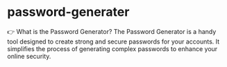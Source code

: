 # password-generater
👉 What is the Password Generator? The Password Generator is a handy tool designed to create strong and secure passwords for your accounts. It simplifies the process of generating complex passwords to enhance your online security.
